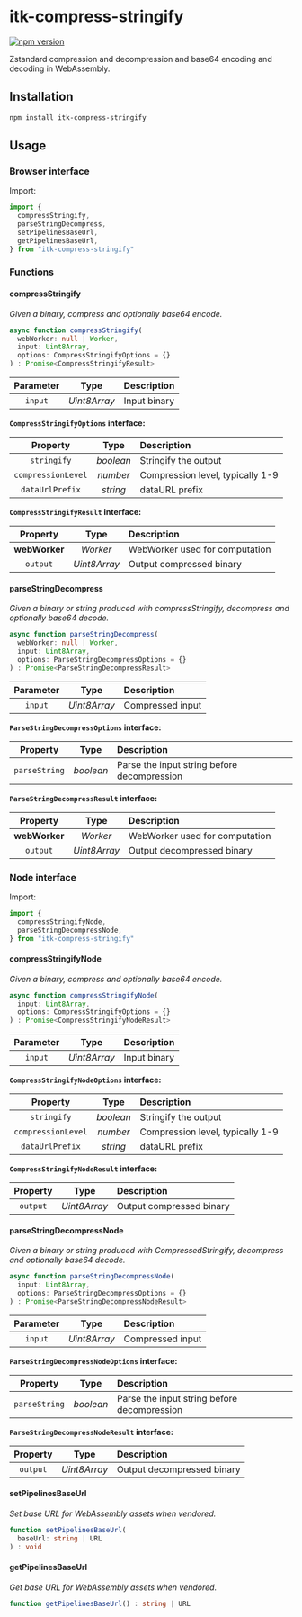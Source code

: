 # itk-compress-stringify

[![npm version](https://badge.fury.io/js/itk-compress-stringify.svg)](https://www.npmjs.com/package/itk-compress-stringify)

Zstandard compression and decompression and base64 encoding and decoding in WebAssembly.

## Installation

```sh
npm install itk-compress-stringify
```

## Usage

### Browser interface

Import:

```js
import {
  compressStringify,
  parseStringDecompress,
  setPipelinesBaseUrl,
  getPipelinesBaseUrl,
} from "itk-compress-stringify"
```

### Functions

#### compressStringify

*Given a binary, compress and optionally base64 encode.*

```ts
async function compressStringify(
  webWorker: null | Worker,
  input: Uint8Array,
  options: CompressStringifyOptions = {}
) : Promise<CompressStringifyResult>
```

| Parameter |     Type     | Description  |
| :-------: | :----------: | :----------- |
|  `input`  | *Uint8Array* | Input binary |

**`CompressStringifyOptions` interface:**

|      Property      |    Type   | Description                      |
| :----------------: | :-------: | :------------------------------- |
|     `stringify`    | *boolean* | Stringify the output             |
| `compressionLevel` |  *number* | Compression level, typically 1-9 |
|   `dataUrlPrefix`  |  *string* | dataURL prefix                   |

**`CompressStringifyResult` interface:**

|    Property   |     Type     | Description                    |
| :-----------: | :----------: | :----------------------------- |
| **webWorker** |   *Worker*   | WebWorker used for computation |
|    `output`   | *Uint8Array* | Output compressed binary       |

#### parseStringDecompress

*Given a binary or string produced with compressStringify, decompress and optionally base64 decode.*

```ts
async function parseStringDecompress(
  webWorker: null | Worker,
  input: Uint8Array,
  options: ParseStringDecompressOptions = {}
) : Promise<ParseStringDecompressResult>
```

| Parameter |     Type     | Description      |
| :-------: | :----------: | :--------------- |
|  `input`  | *Uint8Array* | Compressed input |

**`ParseStringDecompressOptions` interface:**

|    Property   |    Type   | Description                                 |
| :-----------: | :-------: | :------------------------------------------ |
| `parseString` | *boolean* | Parse the input string before decompression |

**`ParseStringDecompressResult` interface:**

|    Property   |     Type     | Description                    |
| :-----------: | :----------: | :----------------------------- |
| **webWorker** |   *Worker*   | WebWorker used for computation |
|    `output`   | *Uint8Array* | Output decompressed binary     |

### Node interface

Import:

```js
import {
  compressStringifyNode,
  parseStringDecompressNode,
} from "itk-compress-stringify"
```

#### compressStringifyNode

*Given a binary, compress and optionally base64 encode.*

```ts
async function compressStringifyNode(
  input: Uint8Array,
  options: CompressStringifyOptions = {}
) : Promise<CompressStringifyNodeResult>
```

| Parameter |     Type     | Description  |
| :-------: | :----------: | :----------- |
|  `input`  | *Uint8Array* | Input binary |

**`CompressStringifyNodeOptions` interface:**

|      Property      |    Type   | Description                      |
| :----------------: | :-------: | :------------------------------- |
|     `stringify`    | *boolean* | Stringify the output             |
| `compressionLevel` |  *number* | Compression level, typically 1-9 |
|   `dataUrlPrefix`  |  *string* | dataURL prefix                   |

**`CompressStringifyNodeResult` interface:**

| Property |     Type     | Description              |
| :------: | :----------: | :----------------------- |
| `output` | *Uint8Array* | Output compressed binary |

#### parseStringDecompressNode

*Given a binary or string produced with CompressedStringify, decompress and optionally base64 decode.*

```ts
async function parseStringDecompressNode(
  input: Uint8Array,
  options: ParseStringDecompressOptions = {}
) : Promise<ParseStringDecompressNodeResult>
```

| Parameter |     Type     | Description      |
| :-------: | :----------: | :--------------- |
|  `input`  | *Uint8Array* | Compressed input |

**`ParseStringDecompressNodeOptions` interface:**

|    Property   |    Type   | Description                                 |
| :-----------: | :-------: | :------------------------------------------ |
| `parseString` | *boolean* | Parse the input string before decompression |

**`ParseStringDecompressNodeResult` interface:**

| Property |     Type     | Description                |
| :------: | :----------: | :------------------------- |
| `output` | *Uint8Array* | Output decompressed binary |

#### setPipelinesBaseUrl

*Set base URL for WebAssembly assets when vendored.*

```ts
function setPipelinesBaseUrl(
  baseUrl: string | URL
) : void
```

#### getPipelinesBaseUrl

*Get base URL for WebAssembly assets when vendored.*

```ts
function getPipelinesBaseUrl() : string | URL
```